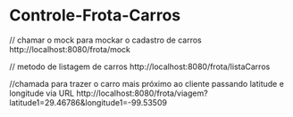 # Controle-Frota-Carros


// chamar o mock para mockar o cadastro de carros
http://localhost:8080/frota/mock

// metodo de listagem de carros
http://localhost:8080/frota/listaCarros

//chamada para trazer o carro mais próximo ao cliente passando latitude e longitude via URL
http://localhost:8080/frota/viagem?latitude1=29.46786&longitude1=-99.53509
